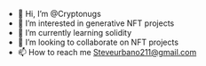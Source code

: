 - 👋 Hi, I’m @Cryptonugs
- 👀 I’m interested in generative NFT projects
- 🌱 I’m currently learning solidity 
- 💞️ I’m looking to collaborate on NFT projects
- 📫 How to reach me Steveurbano211@gmail.com 

<!---
Cryptonugs/Cryptonugs is a ✨ special ✨ repository because its `README.md` (this file) appears on your GitHub profile.
You can click the Preview link to take a look at your changes.
--->
